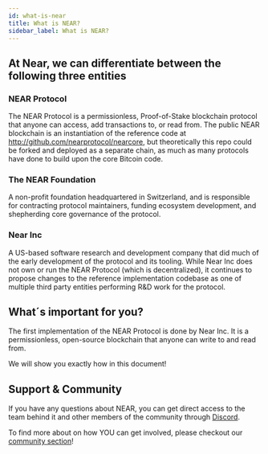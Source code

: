 ```yaml
---
id: what-is-near
title: What is NEAR?
sidebar_label: What is NEAR?
---
```


## At Near, we can differentiate between the following three entities

### NEAR Protocol
The NEAR Protocol is a permissionless, Proof-of-Stake blockchain protocol that anyone can access, add transactions to, or read from. The public NEAR blockchain is an instantiation of the reference code at http://github.com/nearprotocol/nearcore, but theoretically this repo could be forked and deployed as a separate chain, as much as many protocols have done to build upon the core Bitcoin code.

### The NEAR Foundation
A non-profit foundation headquartered in Switzerland, and is responsible for contracting protocol maintainers, funding ecosystem development, and shepherding core governance of the protocol.

### Near Inc
A US-based software research and development company that did much of the early development of the protocol and its tooling. While Near Inc does not own or run the NEAR Protocol (which is decentralized), it continues to propose changes to the reference implementation codebase as one of multiple third party entities performing R&D work for the protocol.

## What´s important for you?
The first implementation of the NEAR Protocol is done by Near Inc. It is a permissionless, open-source blockchain that anyone can write to and read from. 

We will show you exactly how in this document!

## Support & Community

If you have any questions about NEAR, you can get direct access to the team behind it and other members of the community through [Discord](http://near.chat).

To find more about on how YOU can get involved, please checkout our [community section](contribution/nearcore.md)! 